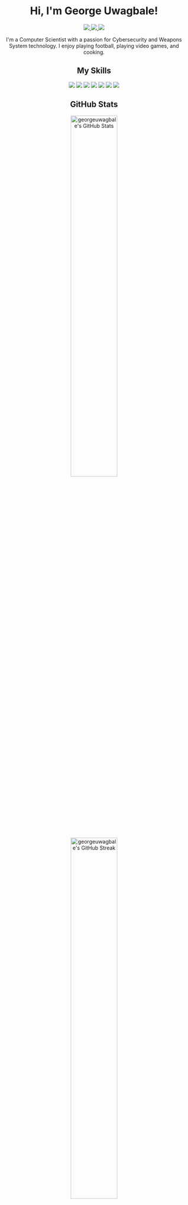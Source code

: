 <!-- Header -->
<h1 align="center"> Hi, I'm George Uwagbale! </h1>
<p align="center">
  <a href="https://georgeuwagbale.github.io/">
    <img src="https://img.shields.io/badge/-Portfolio-000000?style=flat&logo=Google-Chrome&logoColor=white"/>
  </a>
  <a href="[LinkedIn profile link]">
    <img src="https://img.shields.io/badge/-LinkedIn-0e76a8?style=flat&logo=Linkedin&logoColor=white"/>
  </a>
  <a href="[Twitter profile link]">
    <img src="https://img.shields.io/badge/-Twitter-1da1f2?style=flat&logo=Twitter&logoColor=white"/>
  </a>
</p>
<!-- Introduction -->
<p align="center">
  I'm a Computer Scientist with a passion for Cybersecurity and Weapons System technology. I enjoy playing football, playing video games, and cooking.
</p>
<!-- Skills -->
<h2 align="center"> My Skills </h2>
<p align="center">
  <img src="https://img.shields.io/badge/-Python-3776AB?style=for-the-badge&logo=python&logoColor=white"/>
  <img src="https://img.shields.io/badge/-Java-007396?style=for-the-badge&logo=java&logoColor=white"/>
  <img src="https://img.shields.io/badge/-C++-00599C?style=for-the-badge&logo=cplusplus&logoColor=white"/>
  <img src="https://img.shields.io/badge/-C-A8B9CC?style=for-the-badge&logo=c&logoColor=white"/>
  <img src="https://img.shields.io/badge/-React-61DAFB?style=for-the-badge&logo=react&logoColor=black"/>
  <img src="https://img.shields.io/badge/-PostgreSQL-4169E1?style=for-the-badge&logo=postgresql&logoColor=white"/>
  <img src="https://img.shields.io/badge/-Git-F05032?style=for-the-badge&logo=git&logoColor=white"/>
</p>
<!-- GitHub stats -->
<h2 align="center"> GitHub Stats </h2>
<p align="center">
  <img src="https://github-readme-stats.vercel.app/api?username=georgeuwagbale&show_icons=true&theme=tokyonight" alt="georgeuwagbale's GitHub Stats" width="50%" />
  <img src="https://github-readme-streak-stats.herokuapp.com/?user=georgeuwagbale&theme=tokyonight" alt="georgeuwagbale's GitHub Streak" width="50%" />
</p>
<!-- Top languages -->
<h2 align="center"> Top Languages </h2>
<p align="center">
  <img src="https://github-readme-stats.vercel.app/api/top-langs/?username=georgeuwagbale&layout=compact&theme=tokyonight" alt="georgeuwagbale's Top Languages"/>
</p>
<!-- Visitors counter -->
<p align="center"> 
  <img src="https://profile-counter.glitch.me/georgeuwagbale/count.svg" alt="Visitor Count" />
</p>
